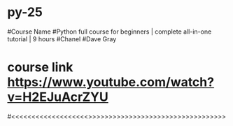 # py-25

#Course Name 
#Python full course for beginners | complete all-in-one tutorial | 9 hours
#Chanel
#Dave Gray
# course link https://www.youtube.com/watch?v=H2EJuAcrZYU
#<<<<<<<<<<<<<<<<<<<>>>>>>>>>>>>>>>>>>>>>>>>>>>>>>>>>>
